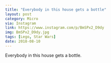 ```yaml
---
title: "Everybody in this house gets a bottle"
layout: post
category: Micro
via: Instagram
link: https://www.instagram.com/p/BmSPx2_D9dy
img: BmSPx2_D9dy.jpg
tags: [Lego, Star Wars]
date: 2018-08-10
---
```

Everybody in this house gets a bottle.